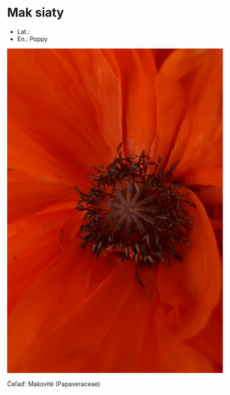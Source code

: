 # Mak siaty
- Lat.: 
- En.: Poppy

![Mak siaty](./poppy.jpg "Mak siaty")

Čeľaď: Makovité (Papaveraceae)